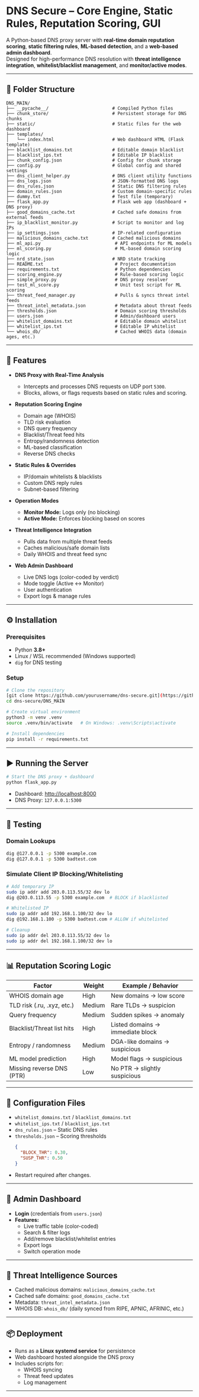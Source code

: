 # DNS Secure – Core Engine, Static Rules, Reputation Scoring, GUI

A Python-based DNS proxy server with **real-time domain reputation scoring**, **static filtering rules**, **ML-based detection**, and a **web-based admin dashboard**.  
Designed for high-performance DNS resolution with **threat intelligence integration**, **whitelist/blacklist management**, and **monitor/active modes**.

---

## 📂 Folder Structure

```
DNS_MAIN/
├── __pycache__/                        # Compiled Python files
├── chunk_store/                        # Persistent storage for DNS chunks
├── static/                             # Static files for the web dashboard
├── templates/
│   └── index.html                      # Web dashboard HTML (Flask template)
├── blacklist_domains.txt               # Editable domain blacklist
├── blacklist_ips.txt                   # Editable IP blacklist
├── chunk_config.json                   # Config for chunk storage
├── config.py                           # Global config and shared settings
├── dns_client_helper.py                # DNS client utility functions
├── dns_logs.json                       # JSON-formatted DNS logs
├── dns_rules.json                      # Static DNS filtering rules
├── domain_rules.json                   # Custom domain-specific rules
├── dummy.txt                           # Test file (temporary)
├── flask_app.py                        # Flask web app (dashboard + DNS proxy)
├── good_domains_cache.txt              # Cached safe domains from external feeds
├── ip_blacklist_monitor.py             # Script to monitor and log IPs
├── ip_settings.json                    # IP-related configuration
├── malicious_domains_cache.txt         # Cached malicious domains
├── ml_api.py                            # API endpoints for ML models
├── ml_scoring.py                        # ML-based domain scoring logic
├── nrd_state.json                      # NRD state tracking
├── README.txt                           # Project documentation
├── requirements.txt                     # Python dependencies
├── scoring_engine.py                    # Rule-based scoring logic
├── simple_proxy.py                      # DNS proxy resolver
├── test_ml_score.py                     # Unit test script for ML scoring
├── threat_feed_manager.py               # Pulls & syncs threat intel feeds
├── threat_intel_metadata.json           # Metadata about threat feeds
├── thresholds.json                      # Domain scoring thresholds
├── users.json                           # Admin/dashboard users
├── whitelist_domains.txt                # Editable domain whitelist
├── whitelist_ips.txt                    # Editable IP whitelist
└── whois_db/                            # Cached WHOIS data (domain ages, etc.)
```

---

## 🚀 Features

- **DNS Proxy with Real-Time Analysis**
  - Intercepts and processes DNS requests on UDP port `5300`.
  - Blocks, allows, or flags requests based on static rules and scoring.

- **Reputation Scoring Engine**
  - Domain age (WHOIS)
  - TLD risk evaluation
  - DNS query frequency
  - Blacklist/Threat feed hits
  - Entropy/randomness detection
  - ML-based classification
  - Reverse DNS checks

- **Static Rules & Overrides**
  - IP/domain whitelists & blacklists
  - Custom DNS reply rules
  - Subnet-based filtering

- **Operation Modes**
  - **Monitor Mode:** Logs only (no blocking)
  - **Active Mode:** Enforces blocking based on scores

- **Threat Intelligence Integration**
  - Pulls data from multiple threat feeds
  - Caches malicious/safe domain lists
  - Daily WHOIS and threat feed sync

- **Web Admin Dashboard**
  - Live DNS logs (color-coded by verdict)
  - Mode toggle (Active ↔ Monitor)
  - User authentication
  - Export logs & manage rules

---

## ⚙️ Installation

### Prerequisites
- Python **3.8+**
- Linux / WSL recommended (Windows supported)
- `dig` for DNS testing

### Setup
```bash
# Clone the repository
[git clone https://github.com/yourusername/dns-secure.git](https://github.com/AbdullahButt-00/DNS-Proxy-Engine.git)
cd dns-secure/DNS_MAIN

# Create virtual environment
python3 -m venv .venv
source .venv/bin/activate   # On Windows: .venv\Scripts\activate

# Install dependencies
pip install -r requirements.txt
```

---

## ▶️ Running the Server

```bash
# Start the DNS proxy + dashboard
python flask_app.py
```

- Dashboard: [http://localhost:8000](http://localhost:8000)  
- DNS Proxy: `127.0.0.1:5300`

---

## 🧪 Testing

### Domain Lookups
```bash
dig @127.0.0.1 -p 5300 example.com
dig @127.0.0.1 -p 5300 badtest.com
```

### Simulate Client IP Blocking/Whitelisting
```bash
# Add temporary IP
sudo ip addr add 203.0.113.55/32 dev lo
dig @203.0.113.55 -p 5300 example.com  # BLOCK if blacklisted

# Whitelisted IP
sudo ip addr add 192.168.1.100/32 dev lo
dig @192.168.1.100 -p 5300 badtest.com # ALLOW if whitelisted

# Cleanup
sudo ip addr del 203.0.113.55/32 dev lo
sudo ip addr del 192.168.1.100/32 dev lo
```

---

## 📊 Reputation Scoring Logic

| Factor                       | Weight     | Example / Behavior                                  |
|------------------------------|------------|-----------------------------------------------------|
| WHOIS domain age             | High       | New domains → low score                             |
| TLD risk (.ru, .xyz, etc.)   | Medium     | Rare TLDs → suspicion                               |
| Query frequency              | Medium     | Sudden spikes → anomaly                             |
| Blacklist/Threat list hits   | High       | Listed domains → immediate block                    |
| Entropy / randomness         | Medium     | DGA-like domains → suspicious                       |
| ML model prediction          | High       | Model flags → suspicious                            |
| Missing reverse DNS (PTR)    | Low        | No PTR → slightly suspicious                        |

---

## 📁 Configuration Files

- `whitelist_domains.txt` / `blacklist_domains.txt`
- `whitelist_ips.txt` / `blacklist_ips.txt`
- `dns_rules.json` – Static DNS rules
- `thresholds.json` – Scoring thresholds
  ```json
  {
    "BLOCK_THR": 0.30,
    "SUSP_THR": 0.50
  }
  ```
- Restart required after changes.

---

## 🔐 Admin Dashboard

- **Login** (credentials from `users.json`)
- **Features:**
  - Live traffic table (color-coded)
  - Search & filter logs
  - Add/remove blacklist/whitelist entries
  - Export logs
  - Switch operation mode

---

## 📡 Threat Intelligence Sources

- Cached malicious domains: `malicious_domains_cache.txt`
- Cached safe domains: `good_domains_cache.txt`
- Metadata: `threat_intel_metadata.json`
- WHOIS DB: `whois_db/` (daily synced from RIPE, APNIC, AFRINIC, etc.)

---

## 📦 Deployment

- Runs as a **Linux systemd service** for persistence
- Web dashboard hosted alongside the DNS proxy
- Includes scripts for:
  - WHOIS syncing
  - Threat feed updates
  - Log management

---

